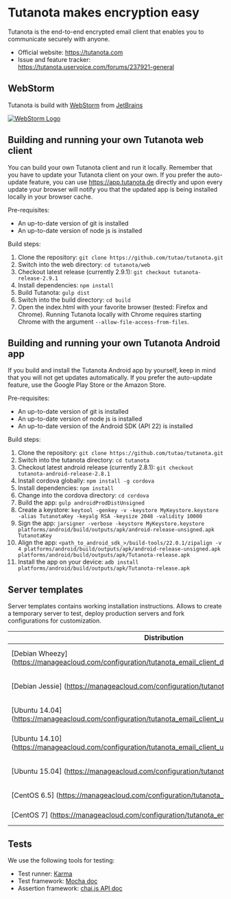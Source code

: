# Tutanota makes encryption easy

Tutanota is the end-to-end encrypted email client that enables you to communicate securely with anyone.

* Official website: https://tutanota.com
* Issue and feature tracker: https://tutanota.uservoice.com/forums/237921-general

## WebStorm
Tutanota is build with [WebStorm](https://www.jetbrains.com/webstorm/) from [JetBrains](https://www.jetbrains.com/)

[![WebStorm Logo](https://www.jetbrains.com/webstorm/documentation/docs/logo_webstorm.png)](https://www.jetbrains.com/webstorm/)

## Building and running your own Tutanota web client

You can build your own Tutanota client and run it locally. Remember that you have to update your Tutanota client on your own. If you prefer the auto-update feature, you can use https://app.tutanota.de directly and upon every update your browser will notify you that the updated app is being installed locally in your browser cache.

Pre-requisites:
* An up-to-date version of git is installed
* An up-to-date version of node js is installed

Build steps:

1. Clone the repository: `git clone https://github.com/tutao/tutanota.git`
2. Switch into the web directory: `cd tutanota/web`
3. Checkout latest release (currently 2.9.1): `git checkout tutanota-release-2.9.1`
4. Install dependencies: `npm install`
5. Build Tutanota: `gulp dist`
6. Switch into the build directory: `cd build`
7. Open the index.html with your favorite browser (tested: Firefox and Chrome). Running Tutanota locally with Chrome requires starting Chrome with the argument `--allow-file-access-from-files`.

## Building and running your own Tutanota Android app

If you build and install the Tutanota Android app by yourself, keep in mind that you will not get updates automatically. If you prefer the auto-update feature, use the Google Play Store or the Amazon Store.

Pre-requisites:
* An up-to-date version of git is installed
* An up-to-date version of node js is installed
* An up-to-date version of the Android SDK (API 22) is installed

Build steps:

1. Clone the repository: `git clone https://github.com/tutao/tutanota.git`
2. Switch into the tutanota directory: `cd tutanota`
3. Checkout latest android release (currently 2.8.1): `git checkout tutanota-android-release-2.8.1`
4. Install cordova globally: `npm install -g cordova`
5. Install dependencies: `npm install`
6. Change into the cordova directory: `cd cordova`
7. Build the app: `gulp androidProdDistUnsigned`
8. Create a keystore: `keytool -genkey -v -keystore MyKeystore.keystore -alias TutanotaKey -keyalg RSA -keysize 2048 -validity 10000`
9. Sign the app: `jarsigner -verbose -keystore MyKeystore.keystore platforms/android/build/outputs/apk/android-release-unsigned.apk TutanotaKey`
10. Align the app: `<path_to_android_sdk_>/build-tools/22.0.1/zipalign -v 4 platforms/android/build/outputs/apk/android-release-unsigned.apk platforms/android/build/outputs/apk/Tutanota-release.apk`
11. Install the app on your device: `adb install platforms/android/build/outputs/apk/Tutanota-release.apk`

## Server templates

Server templates contains working installation instructions. Allows to create a temporary server to test, deploy production servers and fork configurations for customization.

Distribution  | Status
------------- | -------------
[Debian Wheezy] (https://manageacloud.com/configuration/tutanota_email_client_debian_wheezy_70) | [![Debian Wheezy](https://manageacloud.com/configuration/tutanota_email_client_debian_wheezy_70/build/1/image)](https://manageacloud.com/configuration/tutanota_email_client_debian_wheezy_70/builds)
[Debian Jessie] (https://manageacloud.com/configuration/tutanota_debian_jessie) | [![Debian Jessie](https://manageacloud.com/configuration/tutanota_debian_jessie/build/7/image)](https://manageacloud.com/configuration/tutanota_debian_jessie/builds)
[Ubuntu 14.04] (https://manageacloud.com/configuration/tutanota_email_client_ubuntu_trusty_tahr_1404)  | [![Ubuntu 14.04](https://manageacloud.com/configuration/tutanota_email_client_ubuntu_trusty_tahr_1404/build/2/image)](https://manageacloud.com/configuration/tutanota_email_client_ubuntu_trusty_tahr_1404/builds)
[Ubuntu 14.10] (https://manageacloud.com/configuration/tutanota_email_client_ubuntu_utopic_unicorn_1410) | [![Ubuntu 14.10](https://manageacloud.com/configuration/tutanota_email_client_ubuntu_utopic_unicorn_1410/build/6/image)](https://manageacloud.com/configuration/tutanota_email_client_ubuntu_utopic_unicorn_1410/builds)
[Ubuntu 15.04] (https://manageacloud.com/configuration/tutanota_ubuntu_vivid_15_04) | [![Ubuntu 15.04](https://manageacloud.com/configuration/tutanota_ubuntu_vivid_15_04/build/8/image)](https://manageacloud.com/configuration/tutanota_ubuntu_vivid_15_04/builds)
[CentOS 6.5] (https://manageacloud.com/configuration/tutanota_email_client) | [![CentOS 6.5](https://manageacloud.com/configuration/tutanota_email_client/build/3/image)](https://manageacloud.com/configuration/tutanota_email_client/builds)
[CentOS 7] (https://manageacloud.com/configuration/tutanota_email_client_centos_7) | [![CentOS 7](https://manageacloud.com/configuration/tutanota_email_client_centos_7/build/5/image)](https://manageacloud.com/configuration/tutanota_email_client_centos_7/builds)



## Tests

We use the following tools for testing:
* Test runner: [Karma](http://karma-runner.github.io/)
* Test framework: [Mocha doc](http://mochajs.org/)
* Assertion framework: [chai.js API doc](http://chaijs.com/api/assert/)
